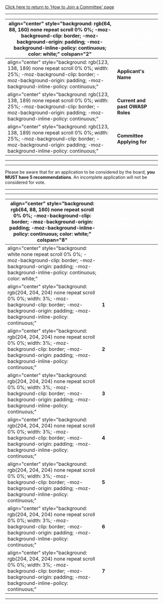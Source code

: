 [Click here to return to 'How to Join a Committee'
page](How_to_Join_a_Committee "wikilink")

-----

| align="center" style="background: rgb(64, 88, 160) none repeat scroll 0% 0%; -moz-background-clip: border; -moz-background-origin: padding; -moz-background-inline-policy: continuous; color: white;" colspan="2" | <font color="white">**COMMITTEE APPLICATION FORM**</font> |
| ----------------------------------------------------------------------------------------------------------------------------------------------------------------------------------------------------------------- | --------------------------------------------------------- |
| align="center" style="background: rgb(123, 138, 189) none repeat scroll 0% 0%; width: 25%; -moz-background-clip: border; -moz-background-origin: padding; -moz-background-inline-policy: continuous;"             | **Applicant's Name**                                      |
| align="center" style="background: rgb(123, 138, 189) none repeat scroll 0% 0%; width: 25%; -moz-background-clip: border; -moz-background-origin: padding; -moz-background-inline-policy: continuous;"             | **Current and past OWASP Roles**                          |
| align="center" style="background: rgb(123, 138, 189) none repeat scroll 0% 0%; width: 25%; -moz-background-clip: border; -moz-background-origin: padding; -moz-background-inline-policy: continuous;"             | **Committee Applying for**                                |

-----



-----

Please be aware that for an application to be considered by the board,
**you MUST have 5 recommendations**. An incomplete application will not
be considered for vote.

-----



-----

| align="center" style="background: rgb(64, 88, 160) none repeat scroll 0% 0%; -moz-background-clip: border; -moz-background-origin: padding; -moz-background-inline-policy: continuous; color: white;" colspan="8" | <font color="white">**COMMITTEE RECOMMENDATIONS**</font> |
| ----------------------------------------------------------------------------------------------------------------------------------------------------------------------------------------------------------------- | -------------------------------------------------------- |
| align="center" style="background: white none repeat scroll 0% 0%; -moz-background-clip: border; -moz-background-origin: padding; -moz-background-inline-policy: continuous; color: white;"                        | <font color="black"></font>                              |
| align="center" style="background: rgb(204, 204, 204) none repeat scroll 0% 0%; width: 3%; -moz-background-clip: border; -moz-background-origin: padding; -moz-background-inline-policy: continuous;"              | **1**                                                    |
| align="center" style="background: rgb(204, 204, 204) none repeat scroll 0% 0%; width: 3%; -moz-background-clip: border; -moz-background-origin: padding; -moz-background-inline-policy: continuous;"              | **2**                                                    |
| align="center" style="background: rgb(204, 204, 204) none repeat scroll 0% 0%; width: 3%; -moz-background-clip: border; -moz-background-origin: padding; -moz-background-inline-policy: continuous;"              | **3**                                                    |
| align="center" style="background: rgb(204, 204, 204) none repeat scroll 0% 0%; width: 3%; -moz-background-clip: border; -moz-background-origin: padding; -moz-background-inline-policy: continuous;"              | **4**                                                    |
| align="center" style="background: rgb(204, 204, 204) none repeat scroll 0% 0%; width: 3%; -moz-background-clip: border; -moz-background-origin: padding; -moz-background-inline-policy: continuous;"              | **5**                                                    |
| align="center" style="background: rgb(204, 204, 204) none repeat scroll 0% 0%; width: 3%; -moz-background-clip: border; -moz-background-origin: padding; -moz-background-inline-policy: continuous;"              | **6**                                                    |
| align="center" style="background: rgb(204, 204, 204) none repeat scroll 0% 0%; width: 3%; -moz-background-clip: border; -moz-background-origin: padding; -moz-background-inline-policy: continuous;"              | **7**                                                    |

-----